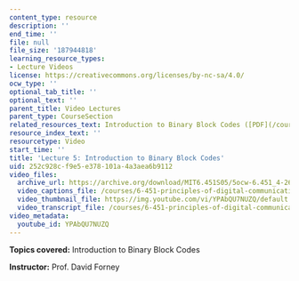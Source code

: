 ```yaml
---
content_type: resource
description: ''
end_time: ''
file: null
file_size: '187944818'
learning_resource_types:
- Lecture Videos
license: https://creativecommons.org/licenses/by-nc-sa/4.0/
ocw_type: ''
optional_tab_title: ''
optional_text: ''
parent_title: Video Lectures
parent_type: CourseSection
related_resources_text: Introduction to Binary Block Codes ([PDF](/courses/6-451-principles-of-digital-communication-ii-spring-2005/resources/chap6))
resource_index_text: ''
resourcetype: Video
start_time: ''
title: 'Lecture 5: Introduction to Binary Block Codes'
uid: 252c928c-f9e5-e378-101a-4a3aea6b9112
video_files:
  archive_url: https://archive.org/download/MIT6.451S05/5ocw-6.451_4-261-16feb2005-220k.mp4
  video_captions_file: /courses/6-451-principles-of-digital-communication-ii-spring-2005/c7431aa76d2850a0b316e76c43b2a349_YPAbQU7NUZQ.vtt
  video_thumbnail_file: https://img.youtube.com/vi/YPAbQU7NUZQ/default.jpg
  video_transcript_file: /courses/6-451-principles-of-digital-communication-ii-spring-2005/ae35b1fe12361b4ff478fa5d61d917d6_YPAbQU7NUZQ.pdf
video_metadata:
  youtube_id: YPAbQU7NUZQ
---
```


**Topics covered:** Introduction to Binary Block Codes

**Instructor:** Prof. David Forney

